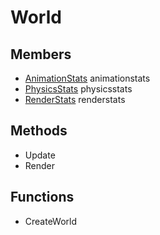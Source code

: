 # World #

## Members ##
- [AnimationStats]() animationstats
- [PhysicsStats]() physicsstats
- [RenderStats]() renderstats

## Methods ##
- Update
- Render

## Functions ##
- CreateWorld
